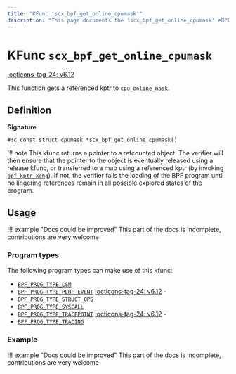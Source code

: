 ```yaml
---
title: "KFunc 'scx_bpf_get_online_cpumask'"
description: "This page documents the 'scx_bpf_get_online_cpumask' eBPF kfunc, including its definition, usage, program types that can use it, and examples."
---
```

# KFunc `scx_bpf_get_online_cpumask`

<!-- [FEATURE_TAG](scx_bpf_get_online_cpumask) -->
[:octicons-tag-24: v6.12](https://github.com/torvalds/linux/commit/f0e1a0643a59bf1f922fa209cec86a170b784f3f)
<!-- [/FEATURE_TAG] -->

This function gets a referenced kptr to `cpu_online_mask`.

## Definition

**Signature**

<!-- [KFUNC_DEF] -->
`#!c const struct cpumask *scx_bpf_get_online_cpumask()`

!!! note
	This kfunc returns a pointer to a refcounted object. The verifier will then ensure that the pointer to the object 
	is eventually released using a release kfunc, or transferred to a map using a referenced kptr 
	(by invoking [`bpf_kptr_xchg`](../helper-function/bpf_kptr_xchg.md)). If not, the verifier fails the 
	loading of the BPF program until no lingering references remain in all possible explored states of the program.
<!-- [/KFUNC_DEF] -->

## Usage

!!! example "Docs could be improved"
    This part of the docs is incomplete, contributions are very welcome

### Program types

The following program types can make use of this kfunc:

<!-- [KFUNC_PROG_REF] -->
- [`BPF_PROG_TYPE_LSM`](../program-type/BPF_PROG_TYPE_LSM.md)
- [`BPF_PROG_TYPE_PERF_EVENT`](../program-type/BPF_PROG_TYPE_PERF_EVENT.md) [:octicons-tag-24: v6.12](https://github.com/torvalds/linux/commit/bc638d8cb5be813d4eeb9f63cce52caaa18f3960) - 
- [`BPF_PROG_TYPE_STRUCT_OPS`](../program-type/BPF_PROG_TYPE_STRUCT_OPS.md)
- [`BPF_PROG_TYPE_SYSCALL`](../program-type/BPF_PROG_TYPE_SYSCALL.md)
- [`BPF_PROG_TYPE_TRACEPOINT`](../program-type/BPF_PROG_TYPE_TRACEPOINT.md) [:octicons-tag-24: v6.12](https://github.com/torvalds/linux/commit/bc638d8cb5be813d4eeb9f63cce52caaa18f3960) - 
- [`BPF_PROG_TYPE_TRACING`](../program-type/BPF_PROG_TYPE_TRACING.md)
<!-- [/KFUNC_PROG_REF] -->

### Example

!!! example "Docs could be improved"
    This part of the docs is incomplete, contributions are very welcome

